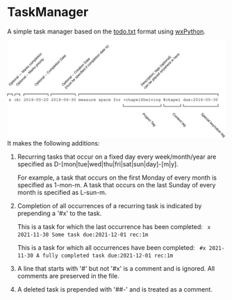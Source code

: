 # TaskManager
A simple task manager based on the [todo.txt](https://github.com/todotxt/todo.txt) format using [wxPython](https://wxpython.org/).

![](https://github.com/todotxt/todo.txt/raw/master/description.svg)
It makes the following additions:

1. Recurring tasks that occur on a fixed day every week/month/year are specified as
   D-[mon|tue|wed|thu|fri|sat|sun|day]-[m|y]. 
   
   For example, a task that occurs on the first Monday of every month is specified as 1-mon-m.
   A task that occurs on the last Sunday of every month is specified as L-sun-m.

2. Completion of all occurrences of a recurring task is indicated by prepending a '#x' to the task.

   This is a task for which the last occurrence has been completed:
   ``` x 2021-11-30 Some task due:2021-12-01 rec:1m```

   This is a task for which all occurrences have been completed:
   ``` #x 2021-11-30 A fully completed task due:2021-12-01 rec:1m```
   
3. A line that starts with '#' but not '#x' is a comment and is ignored. All comments are preserved in the file.

4. A deleted task is prepended with '##-' and is treated as a comment.
